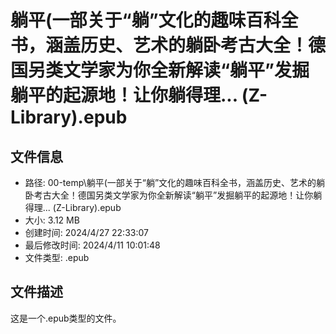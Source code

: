 ﻿# 躺平(一部关于“躺”文化的趣味百科全书，涵盖历史、艺术的躺卧考古大全！德国另类文学家为你全新解读“躺平”发掘躺平的起源地！让你躺得理... (Z-Library).epub

## 文件信息
- 路径: 00-temp\躺平(一部关于“躺”文化的趣味百科全书，涵盖历史、艺术的躺卧考古大全！德国另类文学家为你全新解读“躺平”发掘躺平的起源地！让你躺得理... (Z-Library).epub
- 大小: 3.12 MB
- 创建时间: 2024/4/27 22:33:07
- 最后修改时间: 2024/4/11 10:01:48
- 文件类型: .epub

## 文件描述
这是一个.epub类型的文件。

